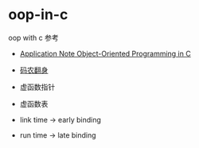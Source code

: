 # oop-in-c
oop with c
参考
* [Application Note Object-Oriented Programming in C](https://www.state-machine.com/doc/AN_OOP_in_C.pdf)
* [码农翻身](https://mp.weixin.qq.com/s/2ivQ9hcRvZnhk89jzAppSg)

* 虚函数指针
   
* 虚函数表 

* link time -> early binding
* run time -> late binding
 